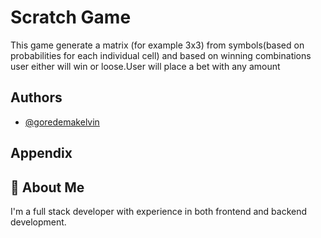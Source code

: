 # Scratch Game

This game generate a matrix (for example 3x3) from symbols(based on probabilities for each individual cell) and based on
winning combinations user either will win or loose.User will place a bet with any amount

## Authors

- [@goredemakelvin](https://github.com/goredemakelvin)

## Appendix

## 🚀 About Me

I'm a full stack developer with experience in both frontend and backend development.



